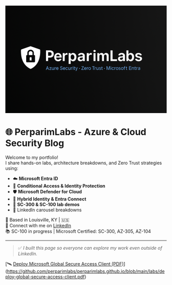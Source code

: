 <p align="center">
  <img src="perparimlabs-banner.png" alt="PerparimLabs Banner" style="max-width:100%;">
</p>

# 🌐 PerparimLabs - Azure & Cloud Security Blog

Welcome to my portfolio!  
I share hands-on labs, architecture breakdowns, and Zero Trust strategies using:

- ☁️ **Microsoft Entra ID**
- 🔐 **Conditional Access & Identity Protection**
- 🛡️ **Microsoft Defender for Cloud**
- 🔄 **Hybrid Identity & Entra Connect**
- 🔧 **SC-300 & SC-100 lab demos**
- 📸 LinkedIn carousel breakdowns

📍 Based in Louisville, KY | 🇺🇸  
🔗 Connect with me on [LinkedIn](https://linkedin.com/in/perparim-abdullahu-2b0530324)  
📚 SC-100 in progress | Microsoft Certified: SC-300, AZ-305, AZ-104

---

> ✅ *I built this page so everyone can explore my work even outside of LinkedIn.*

[🛰️ [Deploy Microsoft Global Secure Access Client (PDF)](deploy-global-secure-access-client.pdf)](https://github.com/perparimlabs/perparimlabs.github.io/blob/main/labs/deploy-global-secure-access-client.pdf)
